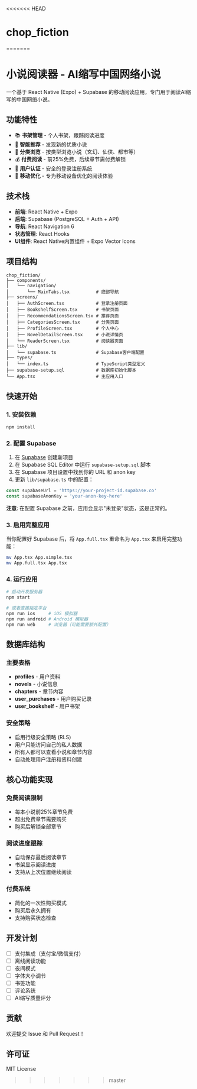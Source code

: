 <<<<<<< HEAD
# chop_fiction
=======
# 小说阅读器 - AI缩写中国网络小说

一个基于 React Native (Expo) + Supabase 的移动阅读应用，专门用于阅读AI缩写的中国网络小说。

## 功能特性

- 📚 **书架管理** - 个人书架，跟踪阅读进度
- 🌟 **智能推荐** - 发现新的优质小说
- 📖 **分类浏览** - 按类型浏览小说（玄幻、仙侠、都市等）
- 💰 **付费阅读** - 前25%免费，后续章节需付费解锁
- 🔐 **用户认证** - 安全的登录注册系统
- 📱 **移动优化** - 专为移动设备优化的阅读体验

## 技术栈

- **前端**: React Native + Expo
- **后端**: Supabase (PostgreSQL + Auth + API)
- **导航**: React Navigation 6
- **状态管理**: React Hooks
- **UI组件**: React Native内置组件 + Expo Vector Icons

## 项目结构

```
chop_fiction/
├── components/
│   └── navigation/
│       └── MainTabs.tsx          # 底部导航
├── screens/
│   ├── AuthScreen.tsx            # 登录注册页面
│   ├── BookshelfScreen.tsx       # 书架页面
│   ├── RecommendationsScreen.tsx # 推荐页面
│   ├── CategoriesScreen.tsx      # 分类页面
│   ├── ProfileScreen.tsx         # 个人中心
│   ├── NovelDetailScreen.tsx     # 小说详情页
│   └── ReaderScreen.tsx          # 阅读器页面
├── lib/
│   └── supabase.ts               # Supabase客户端配置
├── types/
│   └── index.ts                  # TypeScript类型定义
├── supabase-setup.sql            # 数据库初始化脚本
└── App.tsx                       # 主应用入口
```

## 快速开始

### 1. 安装依赖

```bash
npm install
```

### 2. 配置 Supabase

1. 在 [Supabase](https://supabase.com) 创建新项目
2. 在 Supabase SQL Editor 中运行 `supabase-setup.sql` 脚本
3. 在 Supabase 项目设置中找到你的 URL 和 anon key
4. 更新 `lib/supabase.ts` 中的配置：

```typescript
const supabaseUrl = 'https://your-project-id.supabase.co'
const supabaseAnonKey = 'your-anon-key-here'
```

**注意**: 在配置 Supabase 之前，应用会显示"未登录"状态，这是正常的。

### 3. 启用完整应用

当你配置好 Supabase 后，将 `App.full.tsx` 重命名为 `App.tsx` 来启用完整功能：

```bash
mv App.tsx App.simple.tsx
mv App.full.tsx App.tsx
```

### 4. 运行应用

```bash
# 启动开发服务器
npm start

# 或者直接指定平台
npm run ios     # iOS 模拟器
npm run android # Android 模拟器
npm run web     # 浏览器（可能需要额外配置）
```

## 数据库结构

### 主要表格

- **profiles** - 用户资料
- **novels** - 小说信息
- **chapters** - 章节内容
- **user_purchases** - 用户购买记录
- **user_bookshelf** - 用户书架

### 安全策略

- 启用行级安全策略 (RLS)
- 用户只能访问自己的私人数据
- 所有人都可以查看小说和章节内容
- 自动处理用户注册和资料创建

## 核心功能实现

### 免费阅读限制

- 每本小说前25%章节免费
- 超出免费章节需要购买
- 购买后解锁全部章节

### 阅读进度跟踪

- 自动保存最后阅读章节
- 书架显示阅读进度
- 支持从上次位置继续阅读

### 付费系统

- 简化的一次性购买模式
- 购买后永久拥有
- 支持购买状态检查

## 开发计划

- [ ] 支付集成（支付宝/微信支付）
- [ ] 离线阅读功能
- [ ] 夜间模式
- [ ] 字体大小调节
- [ ] 书签功能
- [ ] 评论系统
- [ ] AI缩写质量评分

## 贡献

欢迎提交 Issue 和 Pull Request！

## 许可证

MIT License 
>>>>>>> master
